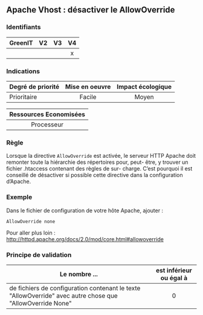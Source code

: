 ## Apache Vhost : désactiver le AllowOverride
### Identifiants

| GreenIT |  V2  |  V3  |  V4  |
|---------|:----:|:----:|:----:|
|      |   |   |  x   |

### Indications

| Degré de priorité |      Mise en oeuvre       |  Impact écologique    | 
|-------------------|:-------------------------:|:---------------------:|
| Prioritaire       |  Facile                   |    Moyen              | 


|Ressources Economisées                                      |
|:----------------------------------------------------------:|
|  Processeur  |

### Règle

Lorsque la directive `AllowOverride` est activée, le serveur HTTP Apache doit remonter toute la hiérarchie des répertoires pour, peut- être, y trouver un fichier .htaccess contenant des règles de sur- charge. 
C’est pourquoi il est conseillé de désactiver si possible cette directive dans la configuration d’Apache.

### Exemple

Dans le fichier de configuration de votre hôte Apache, ajouter :
```apacheconf
AllowOverride none
```

Pour aller plus loin :
http://httpd.apache.org/docs/2.0/mod/core.html#allowoverride

### Principe de validation

| Le nombre ...     | est inférieur ou égal à   |  
|-------------------|:-------------------------:|
|  de fichiers de configuration contenant le texte "AllowOverride" avec autre chose que "AllowOverride None" | 0  |
